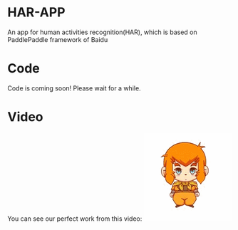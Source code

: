 # HAR-APP
An app for human activities recognition(HAR), which is based on PaddlePaddle framework of Baidu

# Code
Code is coming soon! Please wait for a while.

# Video
You can see our perfect work from this video:
![img](kuiba.gif)

